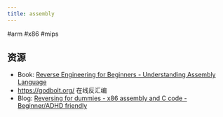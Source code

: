 ```yaml
---
title: assembly
---
```


#arm #x86 #mips

## 资源

* Book: [Reverse Engineering for Beginners - Understanding Assembly Language](https://beginners.re/)
* https://godbolt.org/ 在线反汇编
* Blog: [Reversing for dummies - x86 assembly and C code - Beginner/ADHD friendly](https://0x41.cf/reversing/2021/07/21/reversing-x86-and-c-code-for-beginners.html)